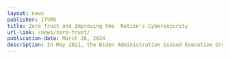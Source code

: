 ```yaml
---
layout: news
publisher: ITVMO
title: Zero Trust and Improving the  Nation's Cybersecurity
url-link: /news/zero-trust/
publication-date: March 26, 2024
description: In May 2021, the Biden Administration issued Executive Order 14028, revolutionizing U.S. federal cybersecurity with a focus on Zero Trust security. This model, based on "Never trust, always verify," mandates stringent verification for all access attempts within government networks, regardless of origin. Emphasizing a continuous, multifaceted approach, Zero Trust requires a blend of technologies and practices, marking a significant departure from traditional cybersecurity strategies towards a more secure, resilient governmental infrastructure.
---
```


